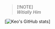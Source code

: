 > [!NOTE]\
>  *Witially Him*


[![Keo's GitHub stats](https://github-readme-stats.vercel.app/api?username=Keohh&show_icons=true&theme=github_dark)]

